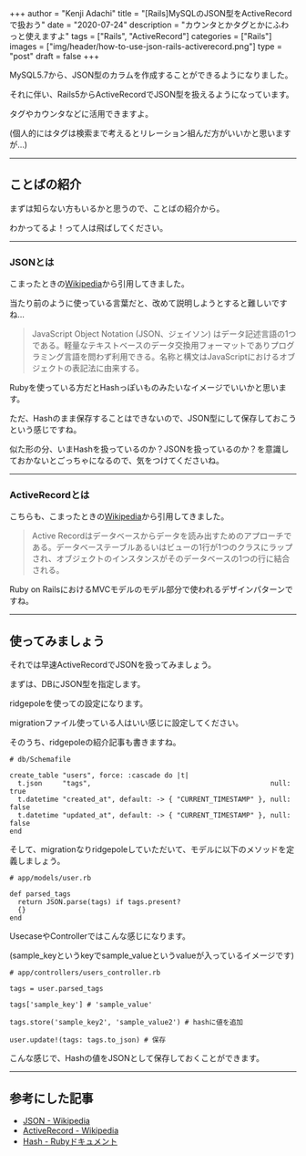 +++
author = "Kenji Adachi"
title = "[Rails]MySQLのJSON型をActiveRecordで扱おう"
date = "2020-07-24"
description = "カウンタとかタグとかにふわっと使えますよ"
tags = ["Rails", "ActiveRecord"]
categories = ["Rails"]
images  = ["img/header/how-to-use-json-rails-activerecord.png"]
type = "post"
draft =  false
+++

MySQL5.7から、JSON型のカラムを作成することができるようになりました。

それに伴い、Rails5からActiveRecordでJSON型を扱えるようになっています。

タグやカウンタなどに活用できますよ。

(個人的にはタグは検索まで考えるとリレーション組んだ方がいいかと思いますが…)

-------

<!--more-->

## ことばの紹介

まずは知らない方もいるかと思うので、ことばの紹介から。

わかってるよ！って人は飛ばしてください。

-------

### JSONとは

こまったときの[Wikipedia](https://ja.wikipedia.org/wiki/JavaScript_Object_Notation)から引用してきました。

当たり前のように使っている言葉だと、改めて説明しようとすると難しいですね…

> JavaScript Object Notation (JSON、ジェイソン) はデータ記述言語の1つである。軽量なテキストベースのデータ交換用フォーマットでありプログラミング言語を問わず利用できる。名称と構文はJavaScriptにおけるオブジェクトの表記法に由来する。

Rubyを使っている方だとHashっぽいものみたいなイメージでいいかと思います。

ただ、Hashのまま保存することはできないので、JSON型にして保存しておこうという感じですね。

似た形の分、いまHashを扱っているのか？JSONを扱っているのか？を意識しておかないとごっちゃになるので、気をつけてくださいね。

-------

### ActiveRecordとは

こちらも、こまったときの[Wikipedia](https://ja.wikipedia.org/wiki/Active_Record)から引用してきました。

> Active Recordはデータベースからデータを読み出すためのアプローチである。データベーステーブルあるいはビューの1行が1つのクラスにラップされ、オブジェクトのインスタンスがそのデータベースの1つの行に結合される。

Ruby on RailsにおけるMVCモデルのモデル部分で使われるデザインパターンですね。

-------

## 使ってみましょう

それでは早速ActiveRecordでJSONを扱ってみましょう。

まずは、DBにJSON型を指定します。

ridgepoleを使っての設定になります。

migrationファイル使っている人はいい感じに設定してください。

そのうち、ridgepoleの紹介記事も書きますね。

```
# db/Schemafile

create_table "users", force: :cascade do |t|
  t.json     "tags",                                            null: true
  t.datetime "created_at", default: -> { "CURRENT_TIMESTAMP" }, null: false
  t.datetime "updated_at", default: -> { "CURRENT_TIMESTAMP" }, null: false
end
```

そして、migrationなりridgepoleしていただいて、モデルに以下のメソッドを定義しましょう。

```
# app/models/user.rb

def parsed_tags
  return JSON.parse(tags) if tags.present?
  {}
end
```

UsecaseやControllerではこんな感じになります。

(sample_keyというkeyでsample_valueというvalueが入っているイメージです)

```
# app/controllers/users_controller.rb

tags = user.parsed_tags

tags['sample_key'] # 'sample_value'

tags.store('sample_key2', 'sample_value2') # hashに値を追加

user.update!(tags: tags.to_json) # 保存

```

こんな感じで、Hashの値をJSONとして保存しておくことができます。

-------

## 参考にした記事

- [JSON - Wikipedia](https://ja.wikipedia.org/wiki/JavaScript_Object_Notation)
- [ActiveRecord - Wikipedia](https://ja.wikipedia.org/wiki/Active_Record)
- [Hash - Rubyドキュメント](https://docs.ruby-lang.org/ja/latest/method/Hash/i/=5b=5d=3d.html)
